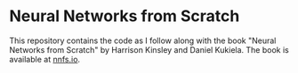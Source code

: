 # Neural Networks from Scratch

This repository contains the code as I follow along with the book "Neural Networks from Scratch" by Harrison Kinsley and Daniel Kukiela. The book is available at [nnfs.io](https://nnfs.io/).

